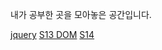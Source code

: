 
내가 공부한 곳을 모아놓은 공간입니다.

<a href="S16_Jquery.md">jquery</a>
<a href="S13_DOM.md">S13 DOM</a>
<a href="S14_DOM_advanced.md">S14</a>